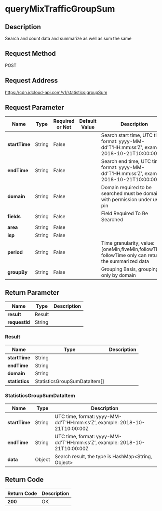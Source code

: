 # queryMixTrafficGroupSum


## Description
Search and count data and summarize as well as sum the same

## Request Method
POST

## Request Address
https://cdn.jdcloud-api.com/v1/statistics:groupSum


## Request Parameter
|Name|Type|Required or Not|Default Value|Description|
|---|---|---|---|---|
|**startTime**|String|False| |Search start time, UTC time, format: yyyy-MM-dd'T'HH:mm:ss’Z’, example: 2018-10-21T10:00:00Z|
|**endTime**|String|False| |Search end time, UTC time, format: yyyy-MM-dd'T'HH:mm:ss’Z’, example: 2018-10-21T10:00:00Z|
|**domain**|String|False| |Domain required to be searched must be domain with permission under user pin|
|**fields**|String|False| |Field Required To Be Searched|
|**area**|String|False| | |
|**isp**|String|False| | |
|**period**|String|False| |Time granularity, value: [oneMin,fiveMin,followTime], followTime only can return the summarized data|
|**groupBy**|String|False| |Grouping Basis, grouping only by domain|


## Return Parameter
|Name|Type|Description|
|---|---|---|
|**result**|Result| |
|**requestId**|String| |

### Result
|Name|Type|Description|
|---|---|---|
|**startTime**|String| |
|**endTime**|String| |
|**domain**|String| |
|**statistics**|StatisticsGroupSumDataItem[]| |
### StatisticsGroupSumDataItem
|Name|Type|Description|
|---|---|---|
|**startTime**|String|UTC time, format: yyyy-MM-dd'T'HH:mm:ss’Z’, example: 2018-10-21T10:00:00Z|
|**endTime**|String|UTC time, format: yyyy-MM-dd'T'HH:mm:ss’Z’, example: 2018-10-21T10:00:00Z|
|**data**|Object|Search result, the type is HashMap<String, Object>|

## Return Code
|Return Code|Description|
|---|---|
|**200**|OK|

